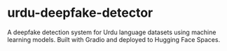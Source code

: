 # urdu-deepfake-detector
A deepfake detection system for Urdu language datasets using machine learning models. Built with Gradio and deployed to Hugging Face Spaces.
